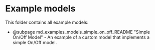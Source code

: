 # Example models

This folder contains all example models:

* @subpage md_examples_models_simple_on_off_README "Simple On/Off Model" - An example
  of a custom model that implements a simple On/Off model.